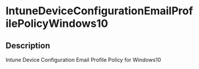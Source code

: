 
# IntuneDeviceConfigurationEmailProfilePolicyWindows10

## Description

Intune Device Configuration Email Profile Policy for Windows10
